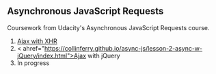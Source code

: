 ## Asynchronous JavaScript Requests

Coursework from Udacity's Asynchronous JavaScript Requests course.

1. <a href="https://collinferry.github.io/async-js/lesson-1-async-w-xhr/index.html">Ajax with XHR</a>
2. < ahref="https://collinferry.github.io/async-js/lesson-2-async-w-jQuery/index.html">Ajax with jQuery</a>
3. In progress
